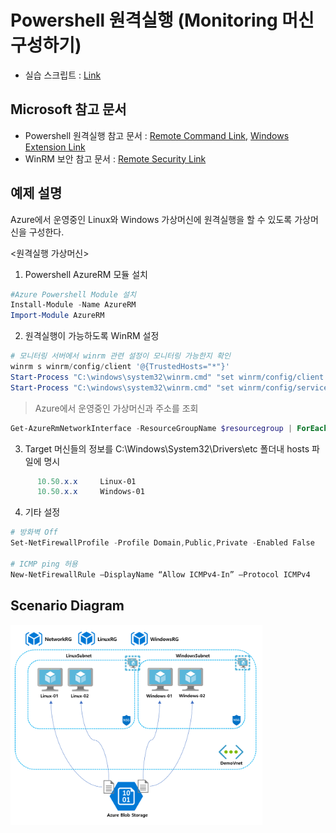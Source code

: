 # Powershell 원격실행 (Monitoring 머신 구성하기)

* 실습 스크립트 : [Link](https://github.com/krazuregame/development/blob/master/script/powershell/src/4_Remote_VM_Configuration.ps1)


## Microsoft 참고 문서
* Powershell 원격실행 참고 문서 :  [Remote Command Link](https://docs.microsoft.com/ko-kr/powershell/scripting/core-powershell/running-remote-commands?view=powershell-6), [Windows Extension Link](https://docs.microsoft.com/ko-kr/azure/virtual-machines/extensions/custom-script-windows)
* WinRM 보안 참고 문서 : [Remote Security Link](https://docs.microsoft.com/ko-kr/powershell/scripting/setup/winrmsecurity?view=powershell-6)


## 예제 설명
Azure에서 운영중인 Linux와 Windows 가상머신에 원격실행을 할 수 있도록 가상머신을 구성한다.  

<원격실행 가상머신>
1. Powershell AzureRM 모듈 설치
```powershell
#Azure Powershell Module 설치
Install-Module -Name AzureRM
Import-Module AzureRM
```
2. 원격실행이 가능하도록 WinRM 설정
```powershell
# 모니터링 서버에서 winrm 관련 설정이 모니터링 가능한지 확인
winrm s winrm/config/client '@{TrustedHosts="*"}'
Start-Process "C:\windows\system32\winrm.cmd" "set winrm/config/client @{AllowUnencrypted=`"true`"}"
Start-Process "C:\windows\system32\winrm.cmd" "set winrm/config/service/auth @{Basic=`"true`"}"
```
> Azure에서 운영중인 가상머신과 주소를 조회
```powershell
Get-AzureRmNetworkInterface -ResourceGroupName $resourcegroup | ForEach { $Interface = $_.Name; $IPs = $_ | Get-AzureRmNetworkInterfaceIpConfig | Select PrivateIPAddress; Write-Host $Interface $IPs.PrivateIPAddress }
```
3. Target 머신들의 정보를 C:\Windows\System32\Drivers\etc 폴더내 hosts 파일에 명시
```powershell
      10.50.x.x     Linux-01          
      10.50.x.x     Windows-01              
```
4. 기타 설정
```powershell
# 방화벽 Off
Set-NetFirewallProfile -Profile Domain,Public,Private -Enabled False

# ICMP ping 허용
New-NetFirewallRule –DisplayName “Allow ICMPv4-In” –Protocol ICMPv4
```



## Scenario Diagram
<img src="../../../images/postscript.png" width="80%" height="80%"> 

